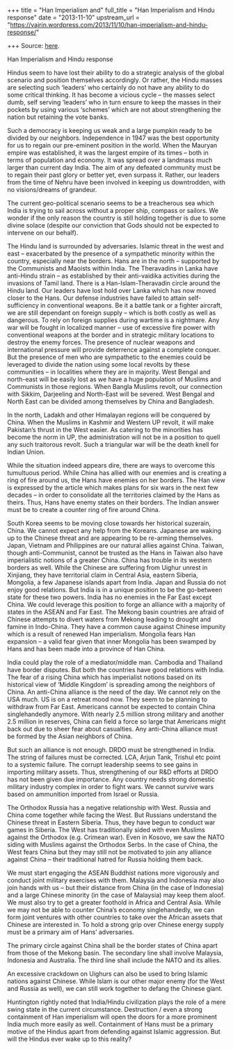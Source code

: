 +++
title = "Han Imperialism and"
full_title = "Han Imperialism and Hindu response"
date = "2013-11-10"
upstream_url = "https://vajrin.wordpress.com/2013/11/10/han-imperialism-and-hindu-response/"

+++
Source: [here](https://vajrin.wordpress.com/2013/11/10/han-imperialism-and-hindu-response/).

Han Imperialism and Hindu response

Hindus seem to have lost their ability to do a strategic analysis of the
global scenario and position themselves accordingly. Or rather, the
Hindu masses are selecting such ‘leaders’ who certainly do not have any
ability to do some critical thinking. It has become a vicious cycle –
the masses select dumb, self serving ‘leaders’ who in turn ensure to
keep the masses in their pockets by using various ‘schemes’ which are
not about strengthening the nation but retaining the vote banks.

Such a democracy is keeping us weak and a large pumpkin ready to be
divided by our neighbors. Independence in 1947 was the best opportunity
for us to regain our pre-eminent position in the world. When the Mauryan
empire was established, it was the largest empire of its times – both in
terms of population and economy. It was spread over a landmass much
larger than current day India. The aim of any defeated community must be
to regain their past glory or better yet, even surpass it. Rather, our
leaders from the time of Nehru have been involved in keeping us
downtrodden, with no visions/dreams of grandeur.

The current geo-political scenario seems to be a treacherous sea which
India is trying to sail across without a proper ship, compass or
sailors. We wonder if the only reason the country is still holding
together is due to some divine solace (despite our conviction that Gods
should not be expected to intervene on our behalf).

The Hindu land is surrounded by adversaries. Islamic threat in the west
and east – exacerbated by the presence of a sympathetic minority within
the country, especially near the borders. Hans are in the north –
supported by the Communists and Maoists within India. The Theravadins in
Lanka have anti-Hindu strain – as established by their anti-vaidika
activities during the invasions of Tamil land. There is a
Han-Islam-Theravadin circle around the Hindu land. Our leaders have lost
hold over Lanka which has now moved closer to the Hans. Our defense
industries have failed to attain self-sufficiency in conventional
weapons. Be it a battle tank or a fighter aircraft, we are still
dependant on foreign supply – which is both costly as well as dangerous.
To rely on foreign supplies during wartime is a nightmare. Any war will
be fought in localized manner – use of excessive fire power with
conventional weapons at the border and in strategic military locations
to destroy the enemy forces. The presence of nuclear weapons and
international pressure will provide deterrence against a complete
conquer. But the presence of men who are sympathetic to the enemies
could be leveraged to divide the nation using some local revolts by
these communities – in localities where they are in majority. West
Bengal and north-east will be easily lost as we have a huge population
of Muslims and Communists in those regions. When Bangla Muslims revolt,
our connection with Sikkim, Darjeeling and North-East will be severed.
West Bengal and North East can be divided among themselves by China and
Bangladesh.

In the north, Ladakh and other Himalayan regions will be conquered by
China. When the Muslims in Kashmir and Western UP revolt, it will make
Pakistan’s thrust in the West easier. As catering to the minorities has
become the norm in UP, the administration will not be in a position to
quell any such traitorous revolt. Such a triangular war will be the
death knell for Indian Union.

While the situation indeed appears dire, there are ways to overcome this
tumultuous period. While China has allied with our enemies and is
creating a ring of fire around us, the Hans have enemies on her borders.
The Han view is expressed by the article which makes plans for six wars
in the next few decades – in order to consolidate all the territories
claimed by the Hans as theirs. Thus, Hans have enemy states on their
borders. The Indian answer must be to create a counter ring of fire
around China.

South Korea seems to be moving close towards her historical suzerain,
China. We cannot expect any help from the Koreans. Japanese are waking
up to the Chinese threat and are appearing to be re-arming themselves.
Japan, Vietnam and Philippines are our natural allies against China.
Taiwan, though anti-Communist, cannot be trusted as the Hans in Taiwan
also have imperialistic notions of a greater China. China has trouble in
its western borders as well. While the Chinese are suffering from Uighur
unrest in Xinjiang, they have territorial claim in Central Asia, eastern
Siberia, Mongolia, a few Japanese islands apart from India. Japan and
Russia do not enjoy good relations. But India is in a unique position to
be the go-between state for these two powers. India has no enemies in
the Far East except China. We could leverage this position to forge an
alliance with a majority of states in the ASEAN and Far East. The Mekong
basin countries are afraid of Chinese attempts to divert waters from
Mekong leading to drought and famine in Indo-China. They have a common
cause against Chinese impunity which is a result of renewed Han
imperialism. Mongolia fears Han expansion – a valid fear given that
inner Mongolia has been swamped by Hans and has been made into a
province of Han China.

India could play the role of a mediator/middle man. Cambodia and
Thailand have border disputes. But both the countries have good
relations with India. The fear of a rising China which has imperialist
notions based on its historical view of ‘Middle Kingdom’ is spreading
among the neighbors of China. An anti-China alliance is the need of the
day. We cannot rely on the USA much. US is on a retreat mood now. They
seem to be planning to withdraw from Far East. Americans cannot be
expected to contain China singlehandedly anymore. With nearly 2.5
million strong military and another 2.5 million in reserves, China can
field a force so large that Americans might back out due to sheer fear
about casualties. Any anti-China alliance must be formed by the Asian
neighbors of China.

But such an alliance is not enough. DRDO must be strengthened in India.
The string of failures must be corrected. LCA, Arjun Tank, Trishul etc
point to a systemic failure. The corrupt leadership seems to see gains
in importing military assets. Thus, strengthening of our R&D efforts at
DRDO has not been given due importance. Any country needs strong
domestic military industry complex in order to fight wars. We cannot
survive wars based on ammunition imported from Israel or Russia.

The Orthodox Russia has a negative relationship with West. Russia and
China come together while facing the West. But Russians understand the
Chinese threat in Eastern Siberia. Thus, they have begun to conduct war
games in Siberia. The West has traditionally sided with even Muslims
against the Orthodox (e.g. Crimean war). Even in Kosovo, we saw the NATO
siding with Muslims against the Orthodox Serbs. In the case of China,
the West fears China but they may still not be motivated to join any
alliance against China – their traditional hatred for Russia holding
them back.

We must start engaging the ASEAN Buddhist nations more vigorously and
conduct joint military exercises with them. Malaysia and Indonesia may
also join hands with us – but their distance from China (in the case of
Indonesia) and a large Chinese minority (in the case of Malaysia) may
keep them aloof. We must also try to get a greater foothold in Africa
and Central Asia. While we may not be able to counter China’s economy
singlehandedly, we can form joint ventures with other countries to take
over the African assets that Chinese are interested in. To hold a strong
grip over Chinese energy supply must be a primary aim of Hans’
adversaries.

The primary circle against China shall be the border states of China
apart from those of the Mekong basin. The secondary line shall involve
Malaysia, Indonesia and Australia. The third line shall include the NATO
and its allies.

An excessive crackdown on Uighurs can also be used to bring Islamic
nations against Chinese. While Islam is our other major enemy (for the
West and Russia as well), we can still work together to defang the
Chinese giant.

Huntington rightly noted that India/Hindu civilization plays the role of
a mere swing state in the current circumstance. Destruction / even a
strong containment of Han imperialism will open the doors for a more
prominent India much more easily as well. Containment of Hans must be a
primary motive of the Hindus apart from defending against Islamic
aggression. But will the Hindus ever wake up to this reality?

